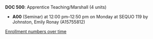 **DOC 500**: Apprentice Teaching/Marshall (4 units)

- **A00** (Seminar) at 12:00 pm–12:50 pm on Monday at SEQUO 119 by Johnston, Emily Ronay (A15755812)

[Enrollment numbers over time](./DOC500.tsv)
